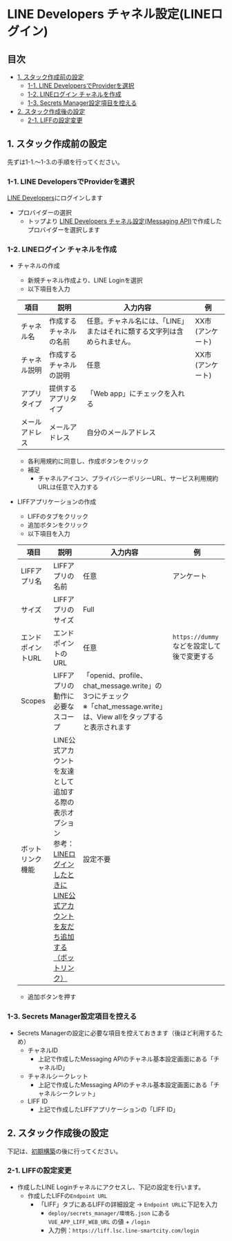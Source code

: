 # LINE Developers チャネル設定(LINEログイン)

## 目次
  - [1. スタック作成前の設定](#1-スタック作成前の設定)
    - [1-1. LINE DevelopersでProviderを選択](#1-1-line-developersでproviderを選択)
    - [1-2. LINEログイン チャネルを作成](#1-2-lineログイン-チャネルを作成)
    - [1-3. Secrets Manager設定項目を控える](#1-3-secrets-manager設定項目を控える)
  - [2. スタック作成後の設定](#2-スタック作成後の設定)
    - [2-1. LIFFの設定変更](#2-1-liffの設定変更)

## 1. スタック作成前の設定
先ずは1-1.〜1-3.の手順を行ってください。

### 1-1. LINE DevelopersでProviderを選択
[LINE Developers](https://developers.line.biz/ja/)にログインします

* プロバイダーの選択
    * トップより [LINE Developers チャネル設定(Messaging API)](./LINE_MESSAGING_API_SETTINGS.md#1-line-developersでproviderを作成)で作成したプロバイダーを選択します

### 1-2. LINEログイン チャネルを作成
* チャネルの作成
    * 新規チャネル作成より、LINE Loginを選択
    * 以下項目を入力

    | 項目 | 説明 | 入力内容 | 例 |
    |---|---|---|---|
    | チャネル名 | 作成するチャネルの名前 | 任意。チャネル名には、「LINE」またはそれに類する文字列は含められません。 | XX市 (アンケート) |
    | チャネル説明 | 作成するチャネルの説明 | 任意 | XX市 (アンケート) |
    | アプリタイプ | 提供するアプリタイプ | 「Web app」にチェックを入れる | |
    | メールアドレス | メールアドレス | 自分のメールアドレス | |
    
    * 各利用規約に同意し、作成ボタンをクリック
    * 補足
        * チャネルアイコン、プライバシーポリシーURL、サービス利用規約URLは任意で入力する
    
* LIFFアプリケーションの作成
    * LIFFのタブをクリック
    * 追加ボタンをクリック
    * 以下項目を入力

    | 項目 | 説明 | 入力内容 | 例 |
    |---|---|---|---|
    | LIFFアプリ名 | LIFFアプリの名前 | 任意 | アンケート |
    | サイズ | LIFFアプリのサイズ | Full |  |
    | エンドポイントURL | エンドポイントのURL | 任意 | `https://dummy` などを設定して後で変更する |
    | Scopes | LIFFアプリの動作に必要なスコープ | 「openid、profile、chat_message.write」の3つにチェック<br>※「chat_message.write」は、View allをタップすると表示されます |  |
    | ボットリンク機能 | LINE公式アカウントを友達として追加する際の表示オプション<br />参考：[LINEログインしたときにLINE公式アカウントを友だち追加する（ボットリンク）](https://developers.line.biz/ja/docs/line-login/link-a-bot/) | 設定不要 |  |
    
    * 追加ボタンを押す

### 1-3. Secrets Manager設定項目を控える

* Secrets Managerの設定に必要な項目を控えておきます（後ほど利用するため）
    * チャネルID
        * 上記で作成したMessaging APIのチャネル基本設定画面にある「チャネルID」
    * チャネルシークレット
        * 上記で作成したMessaging APIのチャネル基本設定画面にある「チャネルシークレット」
    * LIFF ID
        * 上記で作成したLIFFアプリケーションの「LIFF ID」

## 2. スタック作成後の設定
下記は、[初期構築](../README.md#2-初期構築)の後に行ってください。

### 2-1. LIFFの設定変更
* 作成したLINE Loginチャネルにアクセスし、下記の設定を行います。
    * 作成したLIFFの`Endpoint URL`
        * 「LIFF」タブにあるLIFFの詳細設定 → `Endpoint URL`に下記を入力
            *  `deploy/secrets_manager/環境名.json` にある `VUE_APP_LIFF_WEB_URL` の値 + `/login`
            * 入力例：`https://liff.lsc.line-smartcity.com/login`
